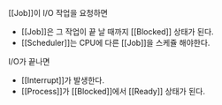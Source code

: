 [[Job]]이 I/O 작업을 요청하면
- [[Job]]은 그 작업이 끝 날 때까지 [[Blocked]] 상태가 된다.
- [[Scheduler]]는 CPU에 다른 [[Job]]을 스케쥴 해야한다.

I/O가 끝나면
- [[Interrupt]]가 발생한다.
- [[Process]]가 [[Blocked]]에서 [[Ready]] 상태가 된다.
